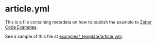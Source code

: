 # article.yml

This is a file containing metadata on how to publish the example to [Zaber Code Examples](https://software.zaber.com/examples).

See a sample of this file at [examples/_template/article.yml](../examples/_template/article.yml).
